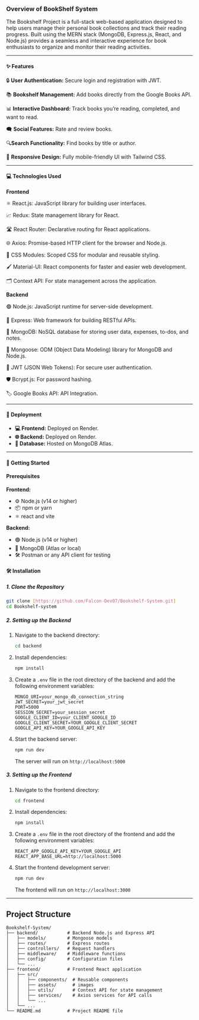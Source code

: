 ### **Overview of BookShelf System**

The Bookshelf Project is a full-stack web-based application designed to help users manage their personal book collections and track their reading progress. Built using the MERN stack (MongoDB, Express.js, React, and Node.js) provides a seamless and interactive experience for book enthusiasts to organize and monitor their reading activities.

---

#### ✨ Features

🔒 **User Authentication:** Secure login and registration with JWT.

📚 **Bookshelf Management:** Add books directly from the Google Books API.

📊 **Interactive Dashboard:** Track books you’re reading, completed, and want to read.

🗨 **Social Features:** Rate and review books.

🔍**Search Functionality:** Find books by title or author.

📱 **Responsive Design:** Fully mobile-friendly UI with Tailwind CSS.

---

#### 💻 Technologies Used

**Frontend**

⚛️ React.js: JavaScript library for building user interfaces.

📈 Redux: State management library for React.

🛣️ React Router: Declarative routing for React applications.

🌐 Axios: Promise-based HTTP client for the browser and Node.js.

🎨 CSS Modules: Scoped CSS for modular and reusable styling.

🖌️ Material-UI: React components for faster and easier web development.

🗂️ Context API: For state management across the application.

**Backend**

🟢 Node.js: JavaScript runtime for server-side development.

🚀 Express: Web framework for building RESTful APIs.

📂 MongoDB: NoSQL database for storing user data, expenses, to-dos, and notes.

🔗 Mongoose: ODM (Object Data Modeling) library for MongoDB and Node.js.

🔑 JWT (JSON Web Tokens): For secure user authentication.

🛡️ Bcrypt.js: For password hashing.

🏷️ Google Books API: API Integration.

---

#### 🚀 Deployment

- **💻 Frontend:** Deployed on Render.
- **🌐 Backend:** Deployed on Render.
- **💾 Database:** Hosted on MongoDB Atlas.

---

#### 🚧 Getting Started

#### Prerequisites

**Frontend:**

- ⚙️ Node.js (v14 or higher)
- 📦 npm or yarn
- ⚛️ react and vite

**Backend:**

- 🟢 Node.js (v14 or higher)
- 📂 MongoDB (Atlas or local)
- 🛠️ Postman or any API client for testing

#### 🛠 Installation

##### 1. Clone the Repository

```bash
git clone [https://github.com/Falcon-Dev07/Bookshelf-System.git]
cd Bookshelf-system
```

##### 2. Setting up the Backend

1. Navigate to the backend directory:

   ```bash
   cd backend
   ```

2. Install dependencies:

   ```bash
   npm install
   ```

3. Create a `.env` file in the root directory of the backend and add the following environment variables:

   ```plaintext
   MONGO_URI=your_mongo_db_connection_string
   JWT_SECRET=your_jwt_secret
   PORT=5000
   SESSION_SECRET=your_session_secret
   GOOGLE_CLIENT_ID=your_CLIENT_GOOGLE_ID
   GOOGLE_CLIENT_SECRET=YOUR_GOOGLE_CLIENT_SECRET
   GOOGLE_API_KEY=YOUR_GOOGLE_API_KEY
   ```

4. Start the backend server:

   ```bash
   npm run dev
   ```

   The server will run on `http://localhost:5000`

##### 3. Setting up the Frontend

1. Navigate to the frontend directory:

   ```bash
   cd frontend
   ```

2. Install dependencies:

   ```bash
   npm install
   ```

3. Create a `.env` file in the root directory of the frontend and add the following environment variables:

   ```plaintext
   REACT_APP_GOOGLE_API_KEY=YOUR_GOOGLE_API
   REACT_APP_BASE_URL=http://localhost:5000
   ```

4. Start the frontend development server:

   ```bash
   npm run dev
   ```

   The frontend will run on `http://localhost:3000`

---

## Project Structure

```plaintext
Bookshelf-System/
├── backend/           # Backend Node.js and Express API
│   ├── models/        # Mongoose models
│   ├── routes/        # Express routes
│   ├── controllers/   # Request handlers
│   ├── middleware/    # Middleware functions
│   ├── config/        # Configuration files
│   └── ...
├── frontend/          # Frontend React application
│   ├── src/
│   │   ├── components/  # Reusable components
│   │   ├── assets/      # images 
│   │   ├── utils/       # Context API for state management
│   │   ├── services/    # Axios services for API calls
│   │   └── ...
│   └── ...
└── README.md          # Project README file
```
